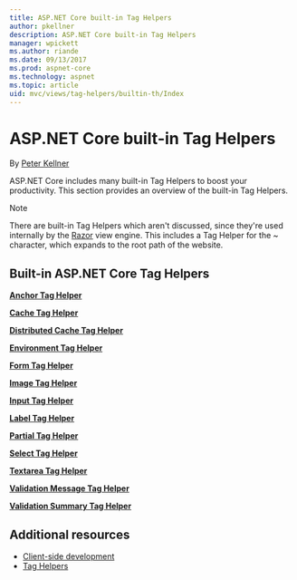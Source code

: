 ```yaml
---
title: ASP.NET Core built-in Tag Helpers
author: pkellner
description: ASP.NET Core built-in Tag Helpers
manager: wpickett
ms.author: riande
ms.date: 09/13/2017
ms.prod: aspnet-core
ms.technology: aspnet
ms.topic: article
uid: mvc/views/tag-helpers/builtin-th/Index
---
```


# ASP.NET Core built-in Tag Helpers

By [Peter Kellner](http://peterkellner.net)

ASP.NET Core includes many built-in Tag Helpers to boost your productivity. This section provides an overview of the built-in Tag Helpers.

> [!NOTE]
> There are built-in Tag Helpers which aren't discussed, since they're used internally by the [Razor](xref:mvc/views/razor) view engine. This includes a Tag Helper for the ~ character, which expands to the root path of the website.

## Built-in ASP.NET Core Tag Helpers

**[Anchor Tag Helper](xref:mvc/views/tag-helpers/builtin-th/anchor-tag-helper)**

**[Cache Tag Helper](xref:mvc/views/tag-helpers/builtin-th/cache-tag-helper)**

**[Distributed Cache Tag Helper](xref:mvc/views/tag-helpers/builtin-th/distributed-cache-tag-helper)**

**[Environment Tag Helper](xref:mvc/views/tag-helpers/builtin-th/environment-tag-helper)**

[comment]: **[FormActionTagHelper](xref:mvc/views/tag-helpers/builtin-th/form-action-tag-helper)**

**[Form Tag Helper](xref:mvc/views/working-with-forms#the-form-tag-helper)**

**[Image Tag Helper](xref:mvc/views/tag-helpers/builtin-th/image-tag-helper)**

**[Input Tag Helper](xref:mvc/views/working-with-forms#the-input-tag-helper)**

**[Label Tag Helper](xref:mvc/views/working-with-forms#the-label-tag-helper)**

[comment]: **[LinkTagHelper](xref:mvc/views/tag-helpers/builtin-th/link-tag-helper)**

[comment]: **[OptionTagHelper](xref:mvc/views/tag-helpers/builtin-th/option-tag-helper)**

[comment]: **[ScriptTagHelper](xref:mvc/views/tag-helpers/builtin-th/script-tag-helper)**

**[Partial Tag Helper](xref:mvc/views/tag-helpers/builtin-th/partial-tag-helper)**

**[Select Tag Helper](xref:mvc/views/working-with-forms#the-select-tag-helper)**

**[Textarea Tag Helper](xref:mvc/views/working-with-forms#the-textarea-tag-helper)**

**[Validation Message Tag Helper](xref:mvc/views/working-with-forms#the-validation-message-tag-helper)**

**[Validation Summary Tag Helper](xref:mvc/views/working-with-forms#the-validation-summary-tag-helper)**

## Additional resources

* [Client-side development](xref:client-side/index)
* [Tag Helpers](xref:mvc/views/tag-helpers/intro)

